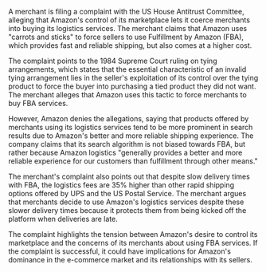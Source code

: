 A merchant is filing a complaint with the US House Antitrust Committee, alleging that Amazon's control of its marketplace lets it coerce merchants into buying its logistics services. The merchant claims that Amazon uses "carrots and sticks" to force sellers to use Fulfillment by Amazon (FBA), which provides fast and reliable shipping, but also comes at a higher cost.

The complaint points to the 1984 Supreme Court ruling on tying arrangements, which states that the essential characteristic of an invalid tying arrangement lies in the seller's exploitation of its control over the tying product to force the buyer into purchasing a tied product they did not want. The merchant alleges that Amazon uses this tactic to force merchants to buy FBA services.

However, Amazon denies the allegations, saying that products offered by merchants using its logistics services tend to be more prominent in search results due to Amazon's better and more reliable shipping experience. The company claims that its search algorithm is not biased towards FBA, but rather because Amazon logistics "generally provides a better and more reliable experience for our customers than fulfillment through other means."

The merchant's complaint also points out that despite slow delivery times with FBA, the logistics fees are 35% higher than other rapid shipping options offered by UPS and the US Postal Service. The merchant argues that merchants decide to use Amazon's logistics services despite these slower delivery times because it protects them from being kicked off the platform when deliveries are late.

The complaint highlights the tension between Amazon's desire to control its marketplace and the concerns of its merchants about using FBA services. If the complaint is successful, it could have implications for Amazon's dominance in the e-commerce market and its relationships with its sellers.